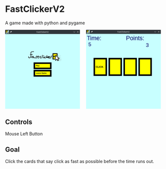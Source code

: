 # FastClickerV2
A game made with python and pygame

<div style="display: flex; justify-content: space-between;">
  <img src="assets/menu.png" alt="menu img" style="width: 48%;">
  <img src="assets/gameplay.png" alt="gameplay img" style="width: 48%;">
</div>

## Controls 

Mouse Left Button

## Goal

Click the cards that say click as fast as possible before the time runs out.
